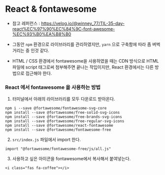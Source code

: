 # React & fontawesome

* 참고 레퍼런스
: https://velog.io/@winney_77/TIL-35-day-react%EC%97%90%EC%84%9C-font-awesome-%EC%93%B0%EA%B8%B0

* 그동안 `npm` 환경으로 라이브러리를 관리하였지만, `yarn` 으로 구축함에 따라 좀 버벅거리는 중 인것 같다. 

* HTML / CSS 환경에서 fontawesome을 사용하였을 때는 CDN 방식으로 HTML 파일에 script 태그로써 첨부해주면 끝나는 작입이지만, 
React 환경에서는 다른 방법으로 접근해야 한다. 
  

### React 에서 fontawesome 을 사용하는 방법

1. 터미널에서 아래의 라이브러리를 모두 다운로드 받아온다. 
```
npm i --save @fortawesome/fontawesome-svg-core
npm install --save @fortawesome/free-solid-svg-icons
npm install --save @fortawesome/free-brands-svg-icons
npm install --save @fortawesome/free-regular-svg-icons
npm install --save @fortawesome/react-fontawesome
npm install --save @fortawesome/fontawesome-free
```

2. `src/index.js` 파일에서 import 한다. 

```
import "@fortawesome/fontawesome-free/js/all.js"
```

3. 사용하고 싶은 아이콘을 fontawesome에서 복사해서 붙여넣는다. 

```
<i class="fas fa-coffee"></i>
```
